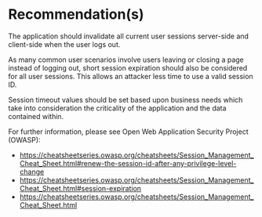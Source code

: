 # Recommendation(s)

The application should invalidate all current user sessions server-side and client-side when the user logs out.

As many common user scenarios involve users leaving or closing a page instead of logging out, short session expiration should also be considered for all user sessions. This allows an attacker less time to use a valid session ID.

Session timeout values should be set based upon business needs which take into consideration the criticality of the application and the data contained within.

For further information, please see Open Web Application Security Project (OWASP):

- <https://cheatsheetseries.owasp.org/cheatsheets/Session_Management_Cheat_Sheet.html#renew-the-session-id-after-any-privilege-level-change>
- <https://cheatsheetseries.owasp.org/cheatsheets/Session_Management_Cheat_Sheet.html#session-expiration>
- <https://cheatsheetseries.owasp.org/cheatsheets/Session_Management_Cheat_Sheet.html>
